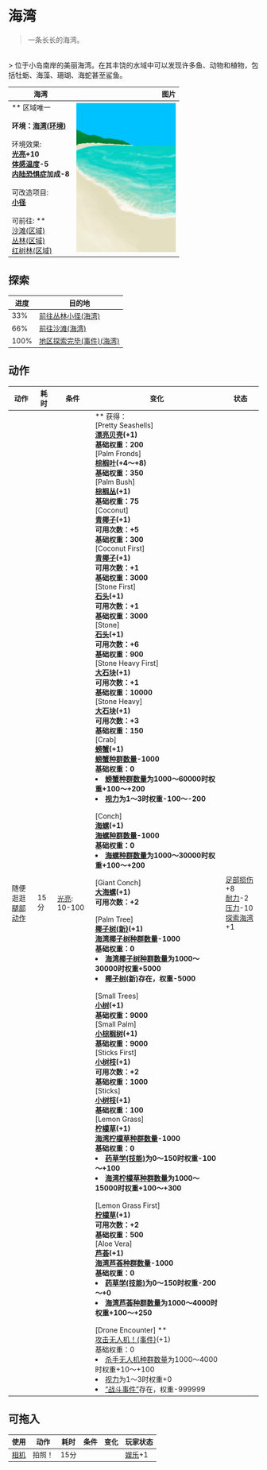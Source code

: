 # 海湾  
> 一条长长的海湾。  
<br>  
> 位于小岛南岸的美丽海湾。在其丰饶的水域中可以发现许多鱼、动物和植物，包括牡蛎、海藻、珊瑚、海蛇甚至鲨鱼。  
  
  海湾  |   图片   
 ----  |  ----:   
 ** 区域唯一 **<br><br>**环境：**[海湾(环境)](Env_Bay.md)<br><br>** 环境效果: **<br>[光亮](Light.md)+10<br>[体感温度](TemperaturePerceived.md)-5<br>[内陆恐惧症](LandSickness.md)加成-8<br><br>** 可改造项目: **<br>[小径](Imp_Path.md)<br><br>** 可前往: **<br>[沙滩(区域)](Beach.md)<br>[丛林(区域)](Jungle.md)<br>[红树林(区域)](Mangroves.md)  |  <img decoding="async" src="Sprite/Bay.png" href="a.md" style="max-width:300px;max-height:300px;">   
  
## 探索  
进度  |  目的地  
----  |  ----  
33%  |  [前往丛林小径(海湾)](Path_BayToJungle.md)  
66%  |  [前往沙滩(海湾)](Path_BayToBeach.md)  
100%  |  [地区探索完毕(事件)(海湾)](Event_BayExplored.md)  
## 动作  
动作  |  耗时  |  条件  |  变化  |  状态  
----  |  ----  |  ----  |  ----  |  ----  
随便逛逛<br>[腿部动作](LegAction.md)  |  15分  |  [光亮](Light.md): 10-100  |  ** 获得： **<br>** [Pretty Seashells] **<br>  [漂亮贝壳](SeashellsPretty.md)(+1)<br>基础权重：200<br>** [Palm Fronds] **<br>  [棕榈叶](PalmFronds.md)(+4～+8)<br>基础权重：350<br>** [Palm Bush] **<br>  [棕榈丛](PalmBush.md)(+1)<br>基础权重：75<br>** [Coconut] **<br>  [青椰子](CoconutHusked.md)(+1)<br>可用次数：+5<br>基础权重：300<br>** [Coconut First] **<br>  [青椰子](CoconutHusked.md)(+1)<br>可用次数：+1<br>基础权重：3000<br>** [Stone First] **<br>  [石头](Stone.md)(+1)<br>可用次数：+1<br>基础权重：3000<br>** [Stone] **<br>  [石头](Stone.md)(+1)<br>可用次数：+6<br>基础权重：900<br>** [Stone Heavy First] **<br>  [大石块](StoneHeavy.md)(+1)<br>可用次数：+1<br>基础权重：10000<br>** [Stone Heavy] **<br>  [大石块](StoneHeavy.md)(+1)<br>可用次数：+3<br>基础权重：150<br>** [Crab] **<br>  [螃蟹](Crab.md)(+1)<br>[螃蟹种群数量](Pop_Crab.md)-1000<br>基础权重：0<li>[螃蟹种群数量](Pop_Crab.md)为1000～60000时权重+100～+200</li><li>[视力](Myopia.md)为1～3时权重-100～-200</li><br>** [Conch] **<br>  [海螺](Conch.md)(+1)<br>[海螺种群数量](Pop_Conch.md)-1000<br>基础权重：0<li>[海螺种群数量](Pop_Conch.md)为1000～30000时权重+100～+200</li><br>** [Giant Conch] **<br>  [大海螺](GiantConch.md)(+1)<br>可用次数：+2<br><br>** [Palm Tree] **<br>  [椰子树(新)](PalmTreeNew.md)(+1)<br>[海湾椰子树种群数量](PalmTree_BayPop.md)-1000<br>基础权重：0<li>[海湾椰子树种群数量](PalmTree_BayPop.md)为1000～30000时权重+5000</li><li>[椰子树(新)](PalmTreeNew.md)存在，权重-5000</li><br>** [Small Trees] **<br>  [小树](SmallTree.md)(+1)<br>基础权重：9000<br>** [Small Palm] **<br>  [小棕榈树](SmallPalm.md)(+1)<br>基础权重：9000<br>** [Sticks First] **<br>  [小树枝](Sticks.md)(+1)<br>可用次数：+2<br>基础权重：1000<br>** [Sticks] **<br>  [小树枝](Sticks.md)(+1)<br>基础权重：100<br>** [Lemon Grass] **<br>  [柠檬草](Lemongrass.md)(+1)<br>[海湾柠檬草种群数量](LemonGrass_BayPop.md)-1000<br>基础权重：0<li>[药草学(技能)](Skill_Herbology.md)为0～150时权重-100～+100</li><li>[海湾柠檬草种群数量](LemonGrass_BayPop.md)为1000～15000时权重+100～+300</li><br>** [Lemon Grass First] **<br>  [柠檬草](Lemongrass.md)(+1)<br>可用次数：+2<br>基础权重：500<br>** [Aloe Vera] **<br>  [芦荟](AloeVera.md)(+1)<br>[海湾芦荟种群数量](AloeVera_BayPop.md)-1000<br>基础权重：0<li>[药草学(技能)](Skill_Herbology.md)为0～150时权重-200～+0</li><li>[海湾芦荟种群数量](AloeVera_BayPop.md)为1000～4000时权重+100～+250</li><br>** [Drone Encounter] **<br>  [攻击无人机！(事件)](Event_DroneFight.md)(+1)<br>基础权重：0<li>[杀手无人机种群数量](Pop_Drone.md)为1000～4000时权重+10～+100</li><li>[视力](Myopia.md)为1～3时权重+0</li><li>[“战斗事件”](tag_FightEvent.md)存在，权重-999999</li>  |  [足部损伤](FootDamage.md)+8<br>[耐力](Stamina.md)-2<br>[压力](Stress.md)-10<br>[探索海湾](Exploration_Bay.md)+1  
## 可拖入  
使用  |  动作  |  耗时  |  条件  |  变化  |  玩家状态  
----  |  ----  |  ----  |  ----  |  ----  |  ----  
[相机](Camera.md)  |  拍照！<br>  |  15分  |    |    |  [娱乐](Entertainment.md)+1  


<script>document.title="海湾 - 卡牌生存百科 Card Survival Wiki";</script>